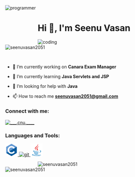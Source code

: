 <img alt="programmer" src="https://visme.co/blog/wp-content/uploads/2020/06/animated-interactive-infographics-header-wide.gif"/>
<h1 align="center">Hi 👋, I'm Seenu Vasan</h1>


<img alt="coding" src="https://c.tenor.com/2uyENRmiUt0AAAAC/coding.gif" align="right" width="400"/>

<p align="left"> <img src="https://komarev.com/ghpvc/?username=seenuvasan2051&label=Profile%20views&color=0e75b6&style=flat" alt="seenuvasan2051" /> </p>

<p align="left"> <a href="https://twitter.com/" target="blank"><img src="https://img.shields.io/twitter/follow/?logo=twitter&style=for-the-badge" alt="" /></a> </p>

- 🔭 I’m currently working on **Canara Exam Manager**

- 🌱 I’m currently learning **Java Servlets and JSP**

- 🤝 I’m looking for help with **Java**

- 📫 How to reach me **seenuvasan2051@gmail.com**

<h3 align="left">Connect with me:</h3>
<p align="left">
<a href="https://instagram.com/___.cnu.____" target="blank"><img align="center" src="https://raw.githubusercontent.com/rahuldkjain/github-profile-readme-generator/master/src/images/icons/Social/instagram.svg" alt="___.cnu.____" height="30" width="40" /></a>
</p>

<h3 align="left">Languages and Tools:</h3>
<p align="left"> <a href="https://www.cprogramming.com/" target="_blank" rel="noreferrer"> <img src="https://raw.githubusercontent.com/devicons/devicon/master/icons/c/c-original.svg" alt="c" width="40" height="40"/> </a> <a href="https://git-scm.com/" target="_blank" rel="noreferrer"> <img src="https://www.vectorlogo.zone/logos/git-scm/git-scm-icon.svg" alt="git" width="40" height="40"/> </a> <a href="https://www.java.com" target="_blank" rel="noreferrer"> <img src="https://raw.githubusercontent.com/devicons/devicon/master/icons/java/java-original.svg" alt="java" width="40" height="40"/> </a> </p>


<p><img align="right" src="https://github-readme-stats.vercel.app/api?username=seenuvasan2051&show_icons=true&locale=en" alt="seenuvasan2051" width="400" /></p>

<p><img align="left" src="https://github-readme-streak-stats.herokuapp.com/?user=seenuvasan2051&" alt="seenuvasan2051" width="400" /></p>

